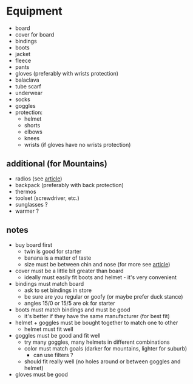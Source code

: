 # Equipment

- board
- cover for board
- bindings
- boots
- jacket
- fleece
- pants
- gloves (preferably with wrists protection)
- balaсlava
- tube scarf
- underwear
- socks
- goggles
- protection:
	- helmet
	- shorts
	- elbows
	- knees
	- wrists (if gloves have no wrists protection)

## additional (for Mountains)

- radios (see [article](http://snowfaq.nm.ru/radio.html))
- backpack (preferably with back protection)
- thermos
- toolset (screwdriver, etc.)
- sunglasses ?
- warmer ?

## notes

- buy board first
	- twin is good for starter
	- banana is a matter of taste
	- size must be between chin and nose (for more see [article](http://snowfaq.nm.ru/#q1p13))
- cover must be a little bit greater than board
	- ideally must easily fit boots and helmet - it's very convenient
- bindings must match board
	- ask to set bindings in store
	- be sure are you regular or goofy (or maybe prefer duck stance)
	- angles 15/0 or 15/5 are ok for starter
- boots must match bindings and must be good
	- it's better if they have the same manufacturer (for best fit)
- helmet + goggles must be bought together to match one to other
	- helmet must fit well
- goggles must be good and fit well
	- try many goggles, many helmets in different combinations
	- color must match goals (darker for mountains, lighter for suburb)
		- can use filters ?
	- should fit really well (no holes around or between goggles and helmet)
- gloves must be good

